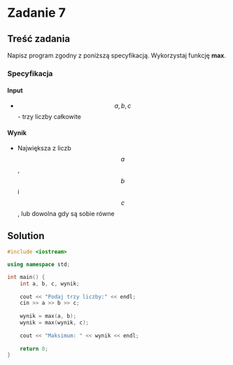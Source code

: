 # Zadanie 7

## Treść zadania

Napisz program zgodny z poniższą specyfikacją. Wykorzystaj funkcję **max**.

### Specyfikacja

#### Input

* $$a, b, c$$ - trzy liczby całkowite

#### Wynik

* Największa z liczb $$a$$, $$b$$ i $$c$$ , lub dowolna gdy są sobie równe

## Solution

```cpp
#include <iostream>

using namespace std;

int main() {
    int a, b, c, wynik;
    
    cout << "Podaj trzy liczby:" << endl;
    cin >> a >> b >> c;
    
    wynik = max(a, b);
    wynik = max(wynik, c);
    
    cout << "Maksimum: " << wynik << endl;
    
    return 0;
}
```
